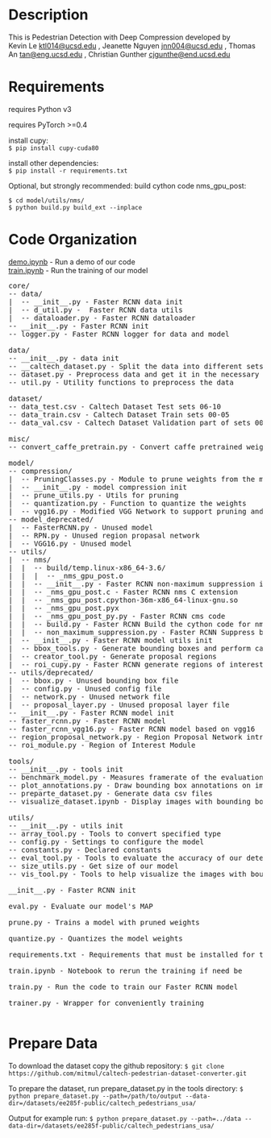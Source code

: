 # Description
This is Pedestrian Detection with Deep Compression developed by  
Kevin Le ktl014@ucsd.edu ,
Jeanette Nguyen jnn004@ucsd.edu ,
Thomas An tan@eng.ucsd.edu ,
Christian Gunther cjgunthe@end.ucsd.edu

# Requirements
requires Python v3

requires PyTorch >=0.4  

install cupy:  
`$ pip install cupy-cuda80`

install other dependencies:   
`$ pip install -r requirements.txt`

Optional, but strongly recommended: build cython code nms_gpu_post:
```
$ cd model/utils/nms/
$ python build.py build_ext --inplace
```

# Code Organization
[demo.ipynb](demo.ipynb) - Run a demo of our code  
[train.ipynb](train.ipynb) - Run the training of our model  
<pre>
core/  
-- data/  
|  -- __init__.py - Faster RCNN data init  
|  -- d_util.py -  Faster RCNN data utils
|  -- dataloader.py - Faster RCNN dataloader
-- __init__.py - Faster RCNN init
-- logger.py - Faster RCNN logger for data and model

data/
-- __init__.py - data init
-- __caltech_dataset.py - Split the data into different sets
-- dataset.py - Preprocess data and get it in the necessary format
-- util.py - Utility functions to preprocess the data

dataset/
-- data_test.csv - Caltech Dataset Test sets 06-10
-- data_train.csv - Caltech Dataset Train sets 00-05
-- data_val.csv - Caltech Dataset Validation part of sets 00-05

misc/
-- convert_caffe_pretrain.py - Convert caffe pretrained weights to be usable by our model

model/
-- compression/
|  -- PruningClasses.py - Module to prune weights from the model
|  -- __init__.py - model compression init
|  -- prune_utils.py - Utils for pruning
|  -- quantization.py - Function to quantize the weights
|  -- vgg16.py - Modified VGG Network to support pruning and quantization of weights
-- model_deprecated/
|  -- FasterRCNN.py - Unused model
|  -- RPN.py - Unused region propasal network
|  -- VGG16.py - Unused model
-- utils/
|  -- nms/
|  |  -- build/temp.linux-x86_64-3.6/
|  |  |  -- _nms_gpu_post.o
|  |  -- __init__.py - Faster RCNN non-maximum suppression init
|  |  -- _nms_gpu_post.c - Faster RCNN nms C extension
|  |  -- _nms_gpu_post.cpython-36m-x86_64-linux-gnu.so
|  |  -- _nms_gpu_post.pyx
|  |  -- _nms_gpu_post_py.py - Faster RCNN cms code
|  |  -- build.py - Faster RCNN Build the cython code for nms
|  |  -- non_maximum_suppression.py - Faster RCNN Suppress bounding boxes according to their IoUs
|  -- __init__.py - Faster RCNN model utils init
|  -- bbox_tools.py - Generate bounding boxes and perform calculations on them
|  -- creator_tool.py - Generate proposal regions
|  -- roi_cupy.py - Faster RCNN generate regions of interest
-- utils/deprecated/
|  -- bbox.py - Unused bounding box file
|  -- config.py - Unused config file
|  -- network.py - Unused network file
|  -- proposal_layer.py - Unused proposal layer file
-- __init__.py - Faster RCNN model init
-- faster_rcnn.py - Faster RCNN model
-- faster_rcnn_vgg16.py - Faster RCNN model based on vgg16
-- region_proposal_network.py - Region Proposal Network introduced in Faster R-CNN
-- roi_module.py - Region of Interest Module

tools/
-- __init__.py - tools init
-- benchmark_model.py - Measures framerate of the evaluation
-- plot_annotations.py - Draw bounding box annotations on images
-- preparte_dataset.py - Generate data csv files
-- visualize_dataset.ipynb - Display images with bounding boxes

utils/
-- __init__.py - utils init
-- array_tool.py - Tools to convert specified type
-- config.py - Settings to configure the model 
-- constants.py - Declared constants
-- eval_tool.py - Tools to evaluate the accuracy of our detections
-- size_utils.py - Get size of our model
-- vis_tool.py - Tools to help visualize the images with bounding boxes

__init__.py - Faster RCNN init

eval.py - Evaluate our model's MAP

prune.py - Trains a model with pruned weights

quantize.py - Quantizes the model weights

requirements.txt - Requirements that must be installed for the model to run

train.ipynb - Notebook to rerun the training if need be

train.py - Run the code to train our Faster RCNN model

trainer.py - Wrapper for conveniently training

</pre>

# Prepare Data
To download the dataset copy the github repository:
`$ git clone https://github.com/mitmul/caltech-pedestrian-dataset-converter.git`

To prepare the dataset, run prepare_dataset.py in the tools directory:
`$ python prepare_dataset.py --path=/path/to/output --data-dir=/datasets/ee285f-public/caltech_pedestrians_usa/ `

Output for example run:
`$ python prepare_dataset.py --path=../data --data-dir=/datasets/ee285f-public/caltech_pedestrians_usa/`


